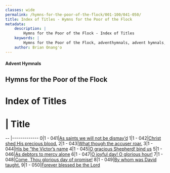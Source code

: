 ```yaml
---
classes: wide
permalink: /hymns-for-the-poor-of-the-flock/001-100/041-050/
title: Index of Titles - Hymns for the Poor of the Flock
metadata:
    description: |
        Hymns for the Poor of the Flock - Index of Titles
    keywords: |
        Hymns for the Poor of the Flock, adventhymnals, advent hymnals, index
    author: Brian Onang'o
---
```


#### Advent Hymnals

## Hymns for the Poor of the Flock

# Index of Titles
# | Title                        
-- |-------------
0|1 - 041|[As saints we will not be dismay’d](/001-100/041-050/01.As-saints-we-will-not-be-dismay’d)
1|1 - 042|[Christ shed His precious blood.](/001-100/041-050/02.Christ-shed-His-precious-blood)
2|1 - 043|[What though the accuser roar.](/001-100/041-050/03.What-though-the-accuser-roar)
3|1 - 044|[His be “the Victor’s name](/001-100/041-050/04.His-be-“the-Victor’s-name)
4|1 - 045|[O gracious Shepherd! bind us](/001-100/041-050/05.O-gracious-Shepherd!-bind-us)
5|1 - 046|[As debtors to mercy alone](/001-100/041-050/06.As-debtors-to-mercy-alone)
6|1 - 047|[O joyful day! O glorious hour!](/001-100/041-050/07.O-joyful-day!-O-glorious-hour!)
7|1 - 048|[Come, Thou glorious day of promise!](/001-100/041-050/08.Come,-Thou-glorious-day-of-promise!)
8|1 - 049|[By whom was David taught.](/001-100/041-050/09.By-whom-was-David-taught)
9|1 - 050|[Forever blessed be the Lord](/001-100/041-050/10.Forever-blessed-be-the-Lord)